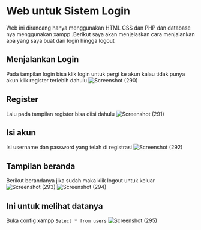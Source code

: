 # Web untuk Sistem Login
Web ini dirancang hanya menggunakan HTML CSS dan PHP dan database nya menggunakan xampp .Berikut saya akan menjelaskan cara menjalankan apa yang saya buat dari login hingga logout 
## Menjalankan Login
Pada tampilan login bisa klik login untuk pergi ke akun kalau tidak punya akun klik register terlebih dahulu 
![Screenshot (290)](https://github.com/Thoriq150/Web_RPL/assets/115950790/cdff23d4-1e32-4964-ac2c-1999a0f5c64f)
## Register
Lalu pada tampilan register bisa diisi dahulu 
![Screenshot (291)](https://github.com/Thoriq150/Web_RPL/assets/115950790/8fbe3562-7914-4787-8be4-0a7a12071ce7)
## Isi akun
Isi username dan password yang telah di registrasi
![Screenshot (292)](https://github.com/Thoriq150/Web_RPL/assets/115950790/c59453c5-3723-4d3d-8f0f-cadbde01ab9f)
## Tampilan beranda
Berikut berandanya jika sudah maka klik logout untuk keluar
![Screenshot (293)](https://github.com/Thoriq150/Web_RPL/assets/115950790/636153ba-a059-46e2-afd2-d60456c736c7)
![Screenshot (294)](https://github.com/Thoriq150/Web_RPL/assets/115950790/04e4b1fe-5600-49af-838b-f37505316fac)
## Ini untuk melihat datanya
Buka config xampp `Select * from users`
![Screenshot (295)](https://github.com/Thoriq150/Web_RPL/assets/115950790/e97ef1be-c752-4882-acb6-d45810920b15)
